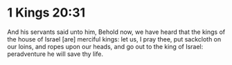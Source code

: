# 1 Kings 20:31

And his servants said unto him, Behold now, we have heard that the kings of the house of Israel [are] merciful kings: let us, I pray thee, put sackcloth on our loins, and ropes upon our heads, and go out to the king of Israel: peradventure he will save thy life.